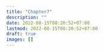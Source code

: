```yaml
---
title: "Chapter7"
description: ""
date: 2022-08-15T08:20:52+07:00
lastmod: 2022-08-15T08:20:52+07:00
draft: true
images: []
---
```

